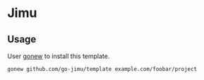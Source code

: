 # Jimu

## Usage

User [gonew](https://go.dev/blog/gonew) to install this template.

```bash
gonew github.com/go-jimu/template example.com/foobar/project
```
